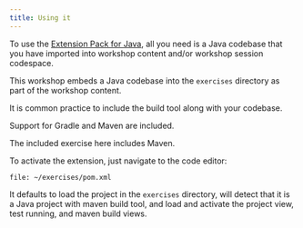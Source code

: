 ```yaml
---
title: Using it
---
```


To use the [Extension Pack for Java](https://marketplace.visualstudio.com/items?itemName=vscjava.vscode-java-pack),
all you need is a Java codebase that you have imported into workshop content and/or
workshop session codespace.

This workshop embeds a Java codebase into the `exercises` directory as part of the
workshop content.

It is common practice to include the build tool along with your codebase.

Support for Gradle and Maven are included.

The included exercise here includes Maven.

To activate the extension,
just navigate to the code editor:

```editor:open-file
file: ~/exercises/pom.xml
```

It defaults to load the project in the `exercises` directory,
will detect that it is a Java project with maven build tool,
and load and activate the project view, test running, and
maven build views.
